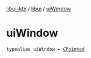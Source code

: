 [libui-ktx](../index.md) / [libui](index.md) / [uiWindow](./ui-window.md)

# uiWindow

`typealias uiWindow = `[`CPointed`](../kotlinx.cinterop/-c-pointed/index.md)